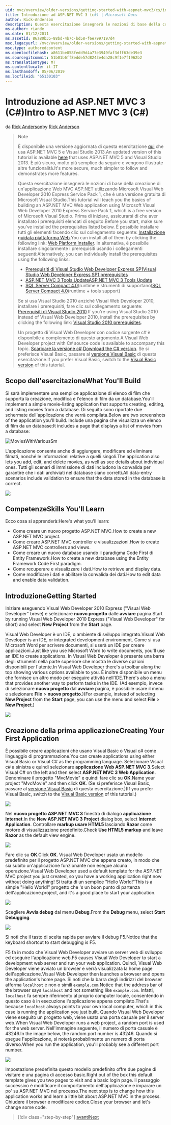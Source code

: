 ```yaml
---
uid: mvc/overview/older-versions/getting-started-with-aspnet-mvc3/cs/intro-to-aspnet-mvc-3
title: Introduzione ad ASP.NET MVC 3 (c#) | Microsoft Docs
author: Rick-Anderson
description: Questa esercitazione insegnerà le nozioni di base della creazione di un'applicazione Web MVC ASP.NET utilizzando Microsoft Visual Web Developer 2010 Express Service Pack 1, ovvero...
ms.author: riande
ms.date: 01/12/2011
ms.assetid: 86a80b35-88bd-4b7c-bd58-f6e7997197d4
msc.legacyurl: /mvc/overview/older-versions/getting-started-with-aspnet-mvc3/cs/intro-to-aspnet-mvc-3
msc.type: authoredcontent
ms.openlocfilehash: a8611be058fedd9d4a77e3949faf3dff63de39e3
ms.sourcegitcommit: 51b01b6ff8edde57d8243e4da28c9f1e7f1962b2
ms.translationtype: MT
ms.contentlocale: it-IT
ms.lasthandoff: 05/06/2019
ms.locfileid: "65130103"
---
```

# <a name="intro-to-aspnet-mvc-3-c"></a><span data-ttu-id="f754a-103">Introduzione ad ASP.NET MVC 3 (C#)</span><span class="sxs-lookup"><span data-stu-id="f754a-103">Intro to ASP.NET MVC 3 (C#)</span></span>

<span data-ttu-id="f754a-104">da [Rick Anderson]((https://twitter.com/RickAndMSFT))</span><span class="sxs-lookup"><span data-stu-id="f754a-104">by [Rick Anderson]((https://twitter.com/RickAndMSFT))</span></span>

> > [!NOTE]
> > <span data-ttu-id="f754a-105">È disponibile una versione aggiornata di questa esercitazione [qui](../../../getting-started/introduction/getting-started.md) che usa ASP.NET MVC 5 e Visual Studio 2013.</span><span class="sxs-lookup"><span data-stu-id="f754a-105">An updated version of this tutorial is available [here](../../../getting-started/introduction/getting-started.md) that uses ASP.NET MVC 5 and Visual Studio 2013.</span></span> <span data-ttu-id="f754a-106">È più sicuro, molto più semplice da seguire e vengono illustrate altre funzionalità.</span><span class="sxs-lookup"><span data-stu-id="f754a-106">It's more secure, much simpler to follow and demonstrates more features.</span></span>
> 
> 
> <span data-ttu-id="f754a-107">Questa esercitazione insegnerà le nozioni di base della creazione di un'applicazione Web MVC ASP.NET utilizzando Microsoft Visual Web Developer 2010 Express Service Pack 1, che è una versione gratuita di Microsoft Visual Studio.</span><span class="sxs-lookup"><span data-stu-id="f754a-107">This tutorial will teach you the basics of building an ASP.NET MVC Web application using Microsoft Visual Web Developer 2010 Express Service Pack 1, which is a free version of Microsoft Visual Studio.</span></span> <span data-ttu-id="f754a-108">Prima di iniziare, assicurarsi di che aver installato i prerequisiti elencati di seguito.</span><span class="sxs-lookup"><span data-stu-id="f754a-108">Before you start, make sure you've installed the prerequisites listed below.</span></span> <span data-ttu-id="f754a-109">È possibile installare tutti gli elementi facendo clic sul collegamento seguente: [Installazione guidata piattaforma Web](https://www.microsoft.com/web/gallery/install.aspx?appid=VWD2010SP1Pack).</span><span class="sxs-lookup"><span data-stu-id="f754a-109">You can install all of them by clicking the following link: [Web Platform Installer](https://www.microsoft.com/web/gallery/install.aspx?appid=VWD2010SP1Pack).</span></span> <span data-ttu-id="f754a-110">In alternativa, è possibile installare singolarmente i prerequisiti usando i collegamenti seguenti:</span><span class="sxs-lookup"><span data-stu-id="f754a-110">Alternatively, you can individually install the prerequisites using the following links:</span></span>
> 
> - [<span data-ttu-id="f754a-111">Prerequisiti di Visual Studio Web Developer Express SP1</span><span class="sxs-lookup"><span data-stu-id="f754a-111">Visual Studio Web Developer Express SP1 prerequisites</span></span>](https://www.microsoft.com/web/gallery/install.aspx?appid=VWD2010SP1Pack)
> - [<span data-ttu-id="f754a-112">ASP.NET MVC 3 Tools Update</span><span class="sxs-lookup"><span data-stu-id="f754a-112">ASP.NET MVC 3 Tools Update</span></span>](https://www.microsoft.com/web/gallery/install.aspx?appsxml=&amp;appid=MVC3)
> - <span data-ttu-id="f754a-113">[SQL Server Compact 4.0](https://www.microsoft.com/web/gallery/install.aspx?appid=SQLCE;SQLCEVSTools_4_0)(runtime e strumenti di supportano)</span><span class="sxs-lookup"><span data-stu-id="f754a-113">[SQL Server Compact 4.0](https://www.microsoft.com/web/gallery/install.aspx?appid=SQLCE;SQLCEVSTools_4_0)(runtime + tools support)</span></span>
> 
> <span data-ttu-id="f754a-114">Se si usa Visual Studio 2010 anziché Visual Web Developer 2010, installare i prerequisiti, fare clic sul collegamento seguente: [Prerequisiti di Visual Studio 2010](https://www.microsoft.com/web/gallery/install.aspx?appsxml=&amp;appid=VS2010SP1Pack).</span><span class="sxs-lookup"><span data-stu-id="f754a-114">If you're using Visual Studio 2010 instead of Visual Web Developer 2010, install the prerequisites by clicking the following link: [Visual Studio 2010 prerequisites](https://www.microsoft.com/web/gallery/install.aspx?appsxml=&amp;appid=VS2010SP1Pack).</span></span>
> 
> <span data-ttu-id="f754a-115">Un progetto di Visual Web Developer con codice sorgente c# è disponibile a complemento di questo argomento.</span><span class="sxs-lookup"><span data-stu-id="f754a-115">A Visual Web Developer project with C# source code is available to accompany this topic.</span></span> <span data-ttu-id="f754a-116">[Scaricare la versione c#](https://code.msdn.microsoft.com/Introduction-to-MVC-3-10d1b098).</span><span class="sxs-lookup"><span data-stu-id="f754a-116">[Download the C# version](https://code.msdn.microsoft.com/Introduction-to-MVC-3-10d1b098).</span></span> <span data-ttu-id="f754a-117">Se si preferisce Visual Basic, passare al [versione Visual Basic](../vb/intro-to-aspnet-mvc-3.md) di questa esercitazione.</span><span class="sxs-lookup"><span data-stu-id="f754a-117">If you prefer Visual Basic, switch to the [Visual Basic version](../vb/intro-to-aspnet-mvc-3.md) of this tutorial.</span></span>

## <a name="what-youll-build"></a><span data-ttu-id="f754a-118">Scopo dell'esercitazione</span><span class="sxs-lookup"><span data-stu-id="f754a-118">What You'll Build</span></span>

<span data-ttu-id="f754a-119">Si sarà implementare una semplice applicazione di elenco di film che supporta la creazione, modifica e l'elenco di film da un database.</span><span class="sxs-lookup"><span data-stu-id="f754a-119">You'll implement a simple movie-listing application that supports creating, editing, and listing movies from a database.</span></span> <span data-ttu-id="f754a-120">Di seguito sono riportate due schermate dell'applicazione che verrà compilata.</span><span class="sxs-lookup"><span data-stu-id="f754a-120">Below are two screenshots of the application you'll build.</span></span> <span data-ttu-id="f754a-121">Include una pagina che visualizza un elenco di film da un database:</span><span class="sxs-lookup"><span data-stu-id="f754a-121">It includes a page that displays a list of movies from a database:</span></span>

![MoviesWithVariousSm](intro-to-aspnet-mvc-3/_static/image1.png)

<span data-ttu-id="f754a-123">L'applicazione consente anche di aggiungere, modificare ed eliminare filmati, nonché le informazioni relative a quelli singoli.</span><span class="sxs-lookup"><span data-stu-id="f754a-123">The application also lets you add, edit, and delete movies, as well as see details about individual ones.</span></span> <span data-ttu-id="f754a-124">Tutti gli scenari di immissione di dati includono la convalida per garantire che i dati archiviati nel database siano corretti.</span><span class="sxs-lookup"><span data-stu-id="f754a-124">All data-entry scenarios include validation to ensure that the data stored in the database is correct.</span></span>

![](intro-to-aspnet-mvc-3/_static/image2.png)

## <a name="skills-youll-learn"></a><span data-ttu-id="f754a-125">Competenze</span><span class="sxs-lookup"><span data-stu-id="f754a-125">Skills You'll Learn</span></span>

<span data-ttu-id="f754a-126">Ecco cosa si apprenderà:</span><span class="sxs-lookup"><span data-stu-id="f754a-126">Here's what you'll learn:</span></span>

- <span data-ttu-id="f754a-127">Come creare un nuovo progetto ASP.NET MVC.</span><span class="sxs-lookup"><span data-stu-id="f754a-127">How to create a new ASP.NET MVC project.</span></span>
- <span data-ttu-id="f754a-128">Come creare ASP.NET MVC controller e visualizzazioni.</span><span class="sxs-lookup"><span data-stu-id="f754a-128">How to create ASP.NET MVC controllers and views.</span></span>
- <span data-ttu-id="f754a-129">Come creare un nuovo database usando il paradigma Code First di Entity Framework.</span><span class="sxs-lookup"><span data-stu-id="f754a-129">How to create a new database using the Entity Framework Code First paradigm.</span></span>
- <span data-ttu-id="f754a-130">Come recuperare e visualizzare i dati.</span><span class="sxs-lookup"><span data-stu-id="f754a-130">How to retrieve and display data.</span></span>
- <span data-ttu-id="f754a-131">Come modificare i dati e abilitare la convalida dei dati.</span><span class="sxs-lookup"><span data-stu-id="f754a-131">How to edit data and enable data validation.</span></span>

## <a name="getting-started"></a><span data-ttu-id="f754a-132">Introduzione</span><span class="sxs-lookup"><span data-stu-id="f754a-132">Getting Started</span></span>

<span data-ttu-id="f754a-133">Iniziare eseguendo Visual Web Developer 2010 Express ("Visual Web Developer" breve) e selezionare **nuovo progetto** dalle **avviare** pagina.</span><span class="sxs-lookup"><span data-stu-id="f754a-133">Start by running Visual Web Developer 2010 Express ("Visual Web Developer" for short) and select **New Project** from the **Start** page.</span></span>

<span data-ttu-id="f754a-134">Visual Web Developer è un IDE, o ambiente di sviluppo integrato.</span><span class="sxs-lookup"><span data-stu-id="f754a-134">Visual Web Developer is an IDE, or integrated development environment.</span></span> <span data-ttu-id="f754a-135">Come si usa Microsoft Word per scrivere documenti, si userà un IDE per creare applicazioni.</span><span class="sxs-lookup"><span data-stu-id="f754a-135">Just like you use Microsoft Word to write documents, you'll use an IDE to create applications.</span></span> <span data-ttu-id="f754a-136">In Visual Web Developer è presente una barra degli strumenti nella parte superiore che mostra le diverse opzioni disponibili per l'utente.</span><span class="sxs-lookup"><span data-stu-id="f754a-136">In Visual Web Developer there's a toolbar along the top showing various options available to you.</span></span> <span data-ttu-id="f754a-137">È inoltre disponibile un menu che fornisce un altro modo per eseguire attività nell'IDE.</span><span class="sxs-lookup"><span data-stu-id="f754a-137">There's also a menu that provides another way to perform tasks in the IDE.</span></span> <span data-ttu-id="f754a-138">(Ad esempio, invece di selezionare **nuovo progetto** dal **avviare** pagina, è possibile usare il menu e selezionare **File** &gt; **nuovo progetto**.)</span><span class="sxs-lookup"><span data-stu-id="f754a-138">(For example, instead of selecting **New Project** from the **Start** page, you can use the menu and select **File** &gt; **New Project**.)</span></span>

[![](intro-to-aspnet-mvc-3/_static/image4.png)](intro-to-aspnet-mvc-3/_static/image3.png)

## <a name="creating-your-first-application"></a><span data-ttu-id="f754a-139">Creazione della prima applicazione</span><span class="sxs-lookup"><span data-stu-id="f754a-139">Creating Your First Application</span></span>

<span data-ttu-id="f754a-140">È possibile creare applicazioni che usano Visual Basic o Visual c# come linguaggio di programmazione.</span><span class="sxs-lookup"><span data-stu-id="f754a-140">You can create applications using either Visual Basic or Visual C# as the programming language.</span></span> <span data-ttu-id="f754a-141">Selezionare Visual c# a sinistra e quindi selezionare **applicazione Web ASP.NET MVC 3**.</span><span class="sxs-lookup"><span data-stu-id="f754a-141">Select Visual C# on the left and then select **ASP.NET MVC 3 Web Application**.</span></span> <span data-ttu-id="f754a-142">Denominare il progetto "MvcMovie" e quindi fare clic su **OK**.</span><span class="sxs-lookup"><span data-stu-id="f754a-142">Name your project "MvcMovie" and then click **OK**.</span></span> <span data-ttu-id="f754a-143">(Se si preferisce Visual Basic, passare al [versione Visual Basic](../vb/intro-to-aspnet-mvc-3.md) di questa esercitazione.)</span><span class="sxs-lookup"><span data-stu-id="f754a-143">(If you prefer Visual Basic, switch to the [Visual Basic version](../vb/intro-to-aspnet-mvc-3.md) of this tutorial.)</span></span>

![](intro-to-aspnet-mvc-3/_static/image5.png)

<span data-ttu-id="f754a-144">Nel **nuovo progetto ASP.NET MVC 3** finestra di dialogo **applicazione Internet**.</span><span class="sxs-lookup"><span data-stu-id="f754a-144">In the **New ASP.NET MVC 3 Project** dialog box, select **Internet Application**.</span></span> <span data-ttu-id="f754a-145">Controllare **markup usare HTML5** lasciando **Razor** come motore di visualizzazione predefinito.</span><span class="sxs-lookup"><span data-stu-id="f754a-145">Check **Use HTML5 markup** and leave **Razor** as the default view engine.</span></span>

![](intro-to-aspnet-mvc-3/_static/image6.png)

<span data-ttu-id="f754a-146">Fare clic su **OK**.</span><span class="sxs-lookup"><span data-stu-id="f754a-146">Click **OK**.</span></span> <span data-ttu-id="f754a-147">Visual Web Developer usato un modello predefinito per il progetto ASP.NET MVC che appena creato, in modo che sia subito un'applicazione funzionante non esegue alcuna operazione.</span><span class="sxs-lookup"><span data-stu-id="f754a-147">Visual Web Developer used a default template for the ASP.NET MVC project you just created, so you have a working application right now without doing anything!</span></span> <span data-ttu-id="f754a-148">Si tratta di un semplice "Hello World!"</span><span class="sxs-lookup"><span data-stu-id="f754a-148">This is a simple "Hello World!"</span></span> <span data-ttu-id="f754a-149">progetto che 's un buon punto di partenza dell'applicazione.</span><span class="sxs-lookup"><span data-stu-id="f754a-149">project, and it's a good place to start your application.</span></span>

[![](intro-to-aspnet-mvc-3/_static/image8.png)](intro-to-aspnet-mvc-3/_static/image7.png)

<span data-ttu-id="f754a-150">Scegliere **Avvia debug** dal menu **Debug**.</span><span class="sxs-lookup"><span data-stu-id="f754a-150">From the **Debug** menu, select **Start Debugging**.</span></span>

![](intro-to-aspnet-mvc-3/_static/image9.png)

<span data-ttu-id="f754a-151">Si noti che il tasto di scelta rapida per avviare il debug F5.</span><span class="sxs-lookup"><span data-stu-id="f754a-151">Notice that the keyboard shortcut to start debugging is F5.</span></span>

<span data-ttu-id="f754a-152">F5 fa in modo che Visual Web Developer avviare un server web di sviluppo ed eseguire l'applicazione web.</span><span class="sxs-lookup"><span data-stu-id="f754a-152">F5 causes Visual Web Developer to start a development web server and run your web application.</span></span> <span data-ttu-id="f754a-153">Quindi, Visual Web Developer viene avviato un browser e verrà visualizzata la home page dell'applicazione.</span><span class="sxs-lookup"><span data-stu-id="f754a-153">Visual Web Developer then launches a browser and opens the application's home page.</span></span> <span data-ttu-id="f754a-154">Si noti che la barra degli indirizzi del browser afferma `localhost` e non o simili `example.com`.</span><span class="sxs-lookup"><span data-stu-id="f754a-154">Notice that the address bar of the browser says `localhost` and not something like `example.com`.</span></span> <span data-ttu-id="f754a-155">Infatti, `localhost` fa sempre riferimento al proprio computer locale, consentendo in questo caso è in esecuzione l'applicazione appena compilato.</span><span class="sxs-lookup"><span data-stu-id="f754a-155">That's because `localhost` always points to your own local computer, which in this case is running the application you just built.</span></span> <span data-ttu-id="f754a-156">Quando Visual Web Developer viene eseguito un progetto web, viene usata una porta casuale per il server web.</span><span class="sxs-lookup"><span data-stu-id="f754a-156">When Visual Web Developer runs a web project, a random port is used for the web server.</span></span> <span data-ttu-id="f754a-157">Nell'immagine seguente, il numero di porta casuale è 43246.</span><span class="sxs-lookup"><span data-stu-id="f754a-157">In the image below, the random port number is 43246.</span></span> <span data-ttu-id="f754a-158">Quando si esegue l'applicazione, si noterà probabilmente un numero di porta diverso.</span><span class="sxs-lookup"><span data-stu-id="f754a-158">When you run the application, you'll probably see a different port number.</span></span>

![](intro-to-aspnet-mvc-3/_static/image10.png)

<span data-ttu-id="f754a-159">Impostazione predefinita questo modello predefinito offre due pagine di visitare e una pagina di accesso basic.</span><span class="sxs-lookup"><span data-stu-id="f754a-159">Right out of the box this default template gives you two pages to visit and a basic login page.</span></span> <span data-ttu-id="f754a-160">Il passaggio successivo è modificare il comportamento dell'applicazione e imparare un po' su ASP.NET MVC nel processo.</span><span class="sxs-lookup"><span data-stu-id="f754a-160">The next step is to change how this application works and learn a little bit about ASP.NET MVC in the process.</span></span> <span data-ttu-id="f754a-161">Chiudere il browser e modificare codice.</span><span class="sxs-lookup"><span data-stu-id="f754a-161">Close your browser and let's change some code.</span></span>

> [!div class="step-by-step"]
> [<span data-ttu-id="f754a-162">avanti</span><span class="sxs-lookup"><span data-stu-id="f754a-162">Next</span></span>](adding-a-controller.md)
